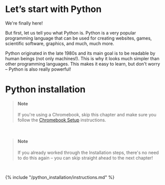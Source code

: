 # Let’s start with Python

We're finally here!

But first, let us tell you what Python is. Python is a very popular programming language that can be used for creating websites, games, scientific software, graphics, and much, much more.

Python originated in the late 1980s and its main goal is to be readable by human beings (not only machines!). This is why it looks much simpler than other programming languages. This makes it easy to learn, but don't worry – Python is also really powerful!

# Python installation

> #### Note
> 
> If you're using a Chromebook, skip this chapter and make sure you follow the [Chromebook Setup](../chromebook_setup/README.md) instructions.

&nbsp;

> #### Note
> 
> If you already worked through the Installation steps, there's no need to do this again – you can skip straight ahead to the next chapter!

&nbsp;

{% include "/python_installation/instructions.md" %}

